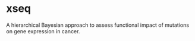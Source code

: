 # xseq
A hierarchical Bayesian approach to assess functional impact of mutations on gene expression in cancer.
